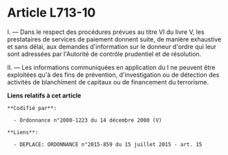 # Article L713-10

I. ― Dans le respect des procédures prévues au titre VI du livre V, les prestataires de services de paiement donnent suite,
de manière exhaustive et sans délai, aux demandes d'information sur le donneur d'ordre qui leur sont adressées par l'Autorité
de contrôle prudentiel et de résolution. 

II. ― Les informations communiquées en application du I ne peuvent être exploitées qu'à des fins de prévention,
d'investigation ou de détection des activités de blanchiment de capitaux ou de financement du terrorisme.

**Liens relatifs à cet article**

	**Codifié par**:

	  - Ordonnance n°2000-1223 du 14 décembre 2000 (V)

	**Liens**:

	  - DEPLACE: ORDONNANCE n°2015-859 du 15 juillet 2015 - art. 15
